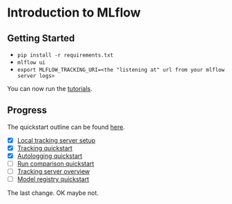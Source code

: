 # Introduction to MLflow

## Getting Started

- `pip install -r requirements.txt`
- `mlflow ui`
- `export MLFLOW_TRACKING_URI=<the "listening at" url from your mlflow server logs>`

You can now run the [tutorials](./tutorials/).

## Progress

The quickstart outline can be found [here](https://mlflow.org/docs/latest/getting-started/index.html).

- [x] [Local tracking server setup](https://mlflow.org/docs/latest/getting-started/tracking-server-overview/index.html#method-1-start-your-own-mlflow-server)
- [x] [Tracking quickstart](https://mlflow.org/docs/latest/getting-started/intro-quickstart/index.html)
- [x] [Autologging quickstart](https://mlflow.org/docs/latest/tracking/autolog.html)
- [ ] [Run comparison quickstart](https://mlflow.org/docs/latest/getting-started/quickstart-2/index.html)
- [ ] [Tracking server overview](https://mlflow.org/docs/latest/getting-started/tracking-server-overview/index.html)
- [ ] [Model registry quickstart](https://mlflow.org/docs/latest/getting-started/registering-first-model/index.html)

The last change. OK maybe not.

